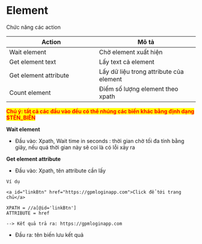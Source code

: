 # Element

Chức năng các action

<table><thead><tr><th width="223">Action</th><th>Mô tả</th></tr></thead><tbody><tr><td>Wait element</td><td>Chờ element xuất hiện</td></tr><tr><td>Get element text</td><td>Lấy text cả element</td></tr><tr><td>Get element attribute</td><td>Lấy dữ liệu trong attribute của element</td></tr><tr><td>Count element</td><td>Điếm số lượng element theo xpath</td></tr></tbody></table>

<mark style="color:red;">**Chú ý: tất cả các đầu vào đều có thể nhúng các biến khác bằng định dạng $TÊN\_BIẾN**</mark>

**Wait element**

* Đầu vào: Xpath, Wait time in seconds : thời gian chờ tối đa tính bằng giây, nếu quá thời gian này sẽ coi là có lỗi xảy ra

**Get element attribute**

* Đầu vào: Xpath, tên attribute cần lấy

```
Ví dụ

<a id="linkBtn" href="https://gpmloginapp.com">Click để tới trang chủ</a>

XPATH = //a[@id='linkBtn']
ATTRIBUTE = href

--> Kết quả trả ra: https://gpmloginapp.com
```

* Đầu ra: tên biến lưu kết quả
